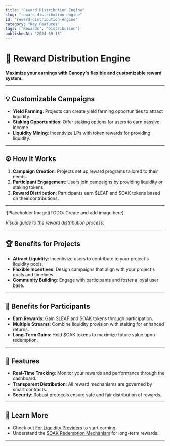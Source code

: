 ```yaml
---
title: "Reward Distribution Engine"
slug: "reward-distribution-engine"
id: "reward-distribution-engine"
category: "Key Features"
tags: ["Rewards", "Distribution"]
publishedAt: "2024-09-18"
---
```


# 🎁 Reward Distribution Engine

**Maximize your earnings with Canopy's flexible and customizable reward system.**

---

## 💡 **Customizable Campaigns**

- **Yield Farming**: Projects can create yield farming opportunities to attract liquidity.
- **Staking Opportunities**: Offer staking options for users to earn passive income.
- **Liquidity Mining**: Incentivize LPs with token rewards for providing liquidity.

---

## ⚙️ **How It Works**

1. **Campaign Creation**: Projects set up reward programs tailored to their needs.
2. **Participant Engagement**: Users join campaigns by providing liquidity or staking tokens.
3. **Reward Distribution**: Participants earn $LEAF and $OAK tokens based on their contributions.

---

![Placeholder Image](TODO: Create and add image here)

*Visual guide to the reward distribution process.*

---

## 🏆 **Benefits for Projects**

- **Attract Liquidity**: Incentivize users to contribute to your project's liquidity pools.
- **Flexible Incentives**: Design campaigns that align with your project's goals and timelines.
- **Community Building**: Engage with participants and foster a loyal user base.

---

## 🤑 **Benefits for Participants**

- **Earn Rewards**: Gain $LEAF and $OAK tokens through participation.
- **Multiple Streams**: Combine liquidity provision with staking for enhanced returns.
- **Long-Term Gains**: Hold $OAK tokens to maximize future value upon redemption.

---

## 🔧 **Features**

- **Real-Time Tracking**: Monitor your rewards and performance through the dashboard.
- **Transparent Distribution**: All reward mechanisms are governed by smart contracts.
- **Security**: Robust protocols ensure safe and fair distribution of rewards.

---

## 📖 **Learn More**

- Check out [For Liquidity Providers](../getting-started/for-liquidity-providers) to start earning.
- Understand the [\$OAK Redemption Mechanism](oak-redemption-mechanism) for long-term rewards.

---
